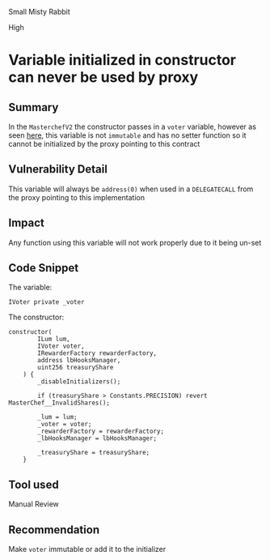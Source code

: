 Small Misty Rabbit

High

# Variable initialized in constructor can never be used by proxy

## Summary
In the `MasterchefV2` the constructor passes in a `voter` variable, however as seen [here](https://github.com/sherlock-audit/2024-06-magicsea/blob/main/magicsea-staking/src/MasterchefV2.sol#L35), this variable is not `immutable` and has no setter function so it cannot be initialized by the proxy pointing to this contract

## Vulnerability Detail
This variable will always be `address(0)` when used in a `DELEGATECALL` from the proxy pointing to this implementation

## Impact
Any function using this variable will not work properly due to it being un-set

## Code Snippet

The variable:

```solidity
IVoter private _voter
```

The constructor:

```solidity
constructor(
        ILum lum,
        IVoter voter,
        IRewarderFactory rewarderFactory,
        address lbHooksManager,
        uint256 treasuryShare
    ) {
        _disableInitializers();

        if (treasuryShare > Constants.PRECISION) revert MasterChef__InvalidShares();

        _lum = lum;
        _voter = voter;
        _rewarderFactory = rewarderFactory;
        _lbHooksManager = lbHooksManager;

        _treasuryShare = treasuryShare;
    }
```

## Tool used

Manual Review

## Recommendation
Make `voter` immutable or add it to the initializer